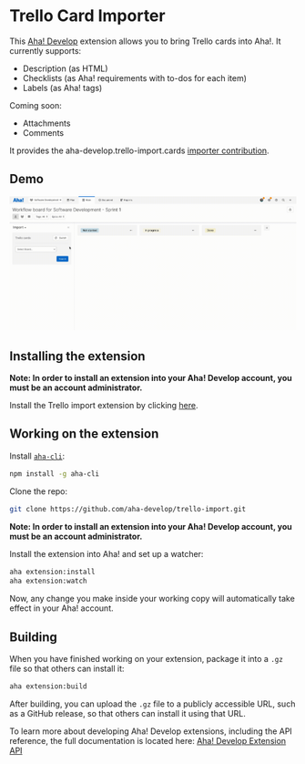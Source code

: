 # Trello Card Importer

This [Aha! Develop](https://www.aha.io/develop/overview) extension allows you to bring Trello cards into Aha!. It currently supports:

- Description (as HTML)
- Checklists (as Aha! requirements with to-dos for each item)
- Labels (as Aha! tags)

Coming soon:

- Attachments
- Comments

It provides the aha-develop.trello-import.cards [importer contribution](https://www.aha.io/support/develop/importers).

## Demo

![Trello importer extension demo](trello-demo.gif)

## Installing the extension

**Note: In order to install an extension into your Aha! Develop account, you must be an account administrator.**

Install the Trello import extension by clicking [here](https://secure.aha.io/settings/account/extensions/install?url=https%3A%2F%2Fsecure.aha.io%2Fextensions%2Faha-develop.trello-import.gz).

## Working on the extension

Install [`aha-cli`](https://github.com/aha-app/aha-cli):

```sh
npm install -g aha-cli
```

Clone the repo:

```sh
git clone https://github.com/aha-develop/trello-import.git
```

**Note: In order to install an extension into your Aha! Develop account, you must be an account administrator.**

Install the extension into Aha! and set up a watcher:

```sh
aha extension:install
aha extension:watch
```

Now, any change you make inside your working copy will automatically take effect in your Aha! account.

## Building

When you have finished working on your extension, package it into a `.gz` file so that others can install it:

```sh
aha extension:build
```

After building, you can upload the `.gz` file to a publicly accessible URL, such as a GitHub release, so that others can install it using that URL.

To learn more about developing Aha! Develop extensions, including the API reference, the full documentation is located here: [Aha! Develop Extension API](https://www.aha.io/support/develop/extensions)
